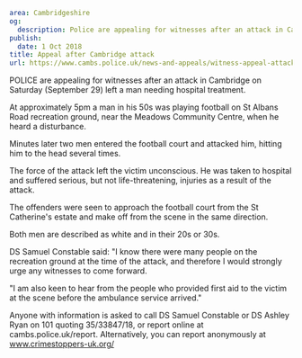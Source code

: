 ```yaml
area: Cambridgeshire
og:
  description: Police are appealing for witnesses after an attack in Cambridge on Saturday (September 29) left a man needing hospital treatment.
publish:
  date: 1 Oct 2018
title: Appeal after Cambridge attack
url: https://www.cambs.police.uk/news-and-appeals/witness-appeal-attack-cambridge
```

POLICE are appealing for witnesses after an attack in Cambridge on Saturday (September 29) left a man needing hospital treatment.

At approximately 5pm a man in his 50s was playing football on St Albans Road recreation ground, near the Meadows Community Centre, when he heard a disturbance.

Minutes later two men entered the football court and attacked him, hitting him to the head several times.

The force of the attack left the victim unconscious. He was taken to hospital and suffered serious, but not life-threatening, injuries as a result of the attack.

The offenders were seen to approach the football court from the St Catherine's estate and make off from the scene in the same direction.

Both men are described as white and in their 20s or 30s.

DS Samuel Constable said: "I know there were many people on the recreation ground at the time of the attack, and therefore I would strongly urge any witnesses to come forward.

"I am also keen to hear from the people who provided first aid to the victim at the scene before the ambulance service arrived."

Anyone with information is asked to call DS Samuel Constable or DS Ashley Ryan on 101 quoting 35/33847/18, or report online at cambs.police.uk/report. Alternatively, you can report anonymously at www.crimestoppers-uk.org/
